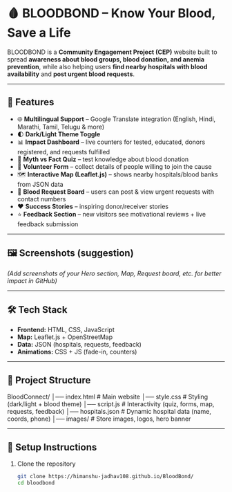 # 🩸 BLOODBOND – Know Your Blood, Save a Life  

BLOODBOND is a **Community Engagement Project (CEP)** website built to spread **awareness about blood groups, blood donation, and anemia prevention**, while also helping users **find nearby hospitals with blood availability** and **post urgent blood requests**.  

---

## 🚀 Features  

- 🌐 **Multilingual Support** – Google Translate integration (English, Hindi, Marathi, Tamil, Telugu & more)  
- 🌓 **Dark/Light Theme Toggle**  
- 📊 **Impact Dashboard** – live counters for tested, educated, donors registered, and requests fulfilled  
- 🎯 **Myth vs Fact Quiz** – test knowledge about blood donation  
- 📝 **Volunteer Form** – collect details of people willing to join the cause  
- 🗺️ **Interactive Map (Leaflet.js)** – shows nearby hospitals/blood banks from JSON data  
- 📢 **Blood Request Board** – users can post & view urgent requests with contact numbers  
- ❤️ **Success Stories** – inspiring donor/receiver stories  
- ⭐ **Feedback Section** – new visitors see motivational reviews + live feedback submission  

---

## 🖼️ Screenshots (suggestion)  
*(Add screenshots of your Hero section, Map, Request board, etc. for better impact in GitHub)*  

---

## 🛠️ Tech Stack  

- **Frontend:** HTML, CSS, JavaScript  
- **Map:** Leaflet.js + OpenStreetMap  
- **Data:** JSON (hospitals, requests, feedback)  
- **Animations:** CSS + JS (fade-in, counters)  

---

## 📂 Project Structure  

BloodConnect/
│── index.html # Main website
│── style.css # Styling (dark/light + blood theme)
│── script.js # Interactivity (quiz, forms, map, requests, feedback)
│── hospitals.json # Dynamic hospital data (name, coords, phone)
│── images/ # Store images, logos, hero banner

---

## 🔧 Setup Instructions  

1. Clone the repository  
   ```bash
   git clone https://himanshu-jadhav108.github.io/BloodBond/
   cd bloodbond

